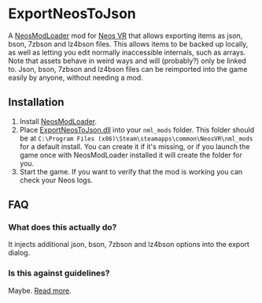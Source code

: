 # ExportNeosToJson

A [NeosModLoader](https://github.com/zkxs/NeosModLoader) mod for [Neos VR](https://neos.com/) that allows exporting items as json, bson, 7zbson and lz4bson files. This allows items to be backed up locally, as well as letting you edit normally inaccessible internals, such as arrays. Note that assets behave in weird ways and will (probably?) only be linked to. Json, bson, 7zbson and lz4bson files can be reimported into the game easily by anyone, without needing a mod.

## Installation
1. Install [NeosModLoader](https://github.com/zkxs/NeosModLoader).
1. Place [ExportNeosToJson.dll](https://github.com/zkxs/ExportNeosToJson/releases/latest/download/ExportNeosToJson.dll) into your `nml_mods` folder. This folder should be at `C:\Program Files (x86)\Steam\steamapps\common\NeosVR\nml_mods` for a default install. You can create it if it's missing, or if you launch the game once with NeosModLoader installed it will create the folder for you.
1. Start the game. If you want to verify that the mod is working you can check your Neos logs.

## FAQ
### What does this actually do?
It injects additional json, bson, 7zbson and lz4bson options into the export dialog.

### Is this against guidelines?
Maybe. [Read more](https://github.com/zkxs/NeosModLoader/blob/master/doc/neos_guidelines.md).
